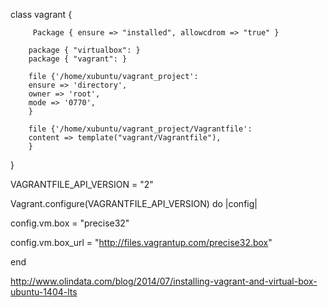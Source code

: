 class vagrant {

         Package { ensure => "installed", allowcdrom => "true" }

        package { "virtualbox": }
        package { "vagrant": }

        file {'/home/xubuntu/vagrant_project':
        ensure => 'directory',
        owner => 'root',
        mode => '0770',
        }

        file {'/home/xubuntu/vagrant_project/Vagrantfile':
        content => template("vagrant/Vagrantfile"),
        }
}

VAGRANTFILE_API_VERSION = "2"

Vagrant.configure(VAGRANTFILE_API_VERSION) do |config|

config.vm.box = "precise32"

config.vm.box_url = "http://files.vagrantup.com/precise32.box"

end



http://www.olindata.com/blog/2014/07/installing-vagrant-and-virtual-box-ubuntu-1404-lts
